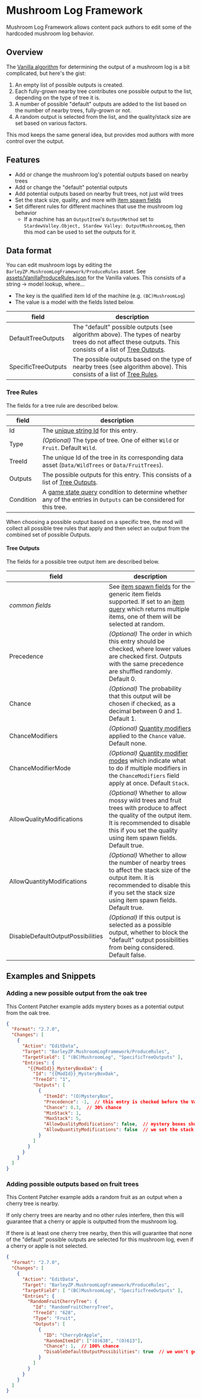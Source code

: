# Mushroom Log Framework

Mushroom Log Framework allows content pack authors to edit some of the hardcoded mushroom log behavior.

## Overview

The [Vanilla algorithm](https://stardewvalleywiki.com/Mushroom_Log) for determining the output of a mushroom log is a bit complicated, but here's the gist:
1. An empty list of possible outputs is created.
2. Each fully-grown nearby tree contributes one possible output to the list, depending on the type of tree it is.
3. A number of possible "default" outputs are added to the list based on the number of nearby trees, fully-grown or not.
4. A random output is selected from the list, and the quality/stack size are set based on various factors.

This mod keeps the same general idea, but provides mod authors with more control over the output.

## Features

- Add or change the mushroom log's potential outputs based on nearby trees
- Add or change the "default" potential outputs
- Add potential outputs based on nearby fruit trees, not just wild trees
- Set the stack size, quality, and more with [item spawn fields](https://stardewvalleywiki.com/Modding:Item_queries#Item_spawn_fields)
- Set different rules for different machines that use the mushroom log behavior
  - If a machine has an `OutputItem`'s `OutputMethod` set to `StardewValley.Object, Stardew Valley: OutputMushroomLog`, then this mod can be used to set the outputs for it.

## Data format

You can edit mushroom logs by editing the `BarleyZP.MushroomLogFramework/ProduceRules` asset. See [assets/VanillaProduceRules.json](../assets/VanillaProduceRules.json) for the Vanilla values.
This consists of a string → model lookup, where...

- The key is the qualified item Id of the machine (e.g. `(BC)MushroomLog`)
- The value is a model with the fields listed below.

|field| description                                                                                                                                                           |
|-|-----------------------------------------------------------------------------------------------------------------------------------------------------------------------|
|DefaultTreeOutputs| The "default" possible outputs (see algorithm above). The types of nearby trees do not affect these outputs. This consists of a list of [Tree Outputs](#Tree-Outputs). |
|SpecificTreeOutputs| The possible outputs based on the type of nearby trees (see algorithm above). This consists of a list of [Tree Rules](#Tree-Rules).                                   |


### Tree Rules

The fields for a tree rule are described below.

|field|description|
|-|-|
|Id|The [unique string Id](https://stardewvalleywiki.com/Modding:Common_data_field_types#Unique_string_ID) for this entry.|
|Type|*(Optional)* The type of tree. One of either `Wild` or `Fruit`. Default `Wild`.|
|TreeId|The unique Id of the tree in its corresponding data asset (`Data/WildTrees` or `Data/FruitTrees`).|
|Outputs|The possible outputs for this entry. This consists of a list of [Tree Outputs](#Tree-Outputs).|
|Condition| A [game state query](https://stardewvalleywiki.com/Modding:Game_state_queries) condition to determine whether any of the entries in `Outputs` can be considered for this tree.|

When choosing a possible output based on a specific tree, the mod will collect all possible tree rules that apply and then select an output from the combined set of possible Outputs.

#### Tree Outputs

The fields for a possible tree output item are described below.

| field              |description|
|--------------------|-|
| *common fields*    |See [item spawn fields](https://stardewvalleywiki.com/Modding:Item_queries#Item_spawn_fields) for the generic item fields supported. If set to an [item query](https://stardewvalleywiki.com/Modding:Item_queries) which returns multiple items, one of them will be selected at random.|
| Precedence         |*(Optional)* The order in which this entry should be checked, where lower values are checked first. Outputs with the same precedence are shuffled randomly. Default 0.|
| Chance             |*(Optional)* The probability that this output will be chosen if checked, as a decimal between 0 and 1. Default 1.|
| ChanceModifiers    |*(Optional)* [Quantity modifiers](https://stardewvalleywiki.com/Modding:Common_data_field_types#Quantity_modifiers) applied to the `Chance` value. Default none.|
| ChanceModifierMode |*(Optional)* [Quantity modifier modes](https://stardewvalleywiki.com/Modding:Common_data_field_types#Quantity_modifiers) which indicate what to do if multiple modifiers in the `ChanceModifiers` field apply at once. Default `Stack`.|
|AllowQualityModifications|*(Optional)* Whether to allow mossy wild trees and fruit trees with produce to affect the quality of the output item. It is recommended to disable this if you set the quality using item spawn fields. Default true.|
|AllowQuantityModifications|*(Optional)* Whether to allow the number of nearby trees to affect the stack size of the output item. It is recommended to disable this if you set the stack size using item spawn fields. Default true.|
|DisableDefaultOutputPossibilities|*(Optional)* If this output is selected as a possible output, whether to block the "default" output possibilities from being considered. Default false.|

## Examples and Snippets

### Adding a new possible output from the oak tree

This Content Patcher example adds mystery boxes as a potential output from the oak tree.

```json
{
  "Format": "2.7.0",
  "Changes": [
    {
      "Action": "EditData",
      "Target": "BarleyZP.MushroomLogFramework/ProduceRules",
      "TargetField": [ "(BC)MushroomLog", "SpecificTreeOutputs" ],
      "Entries": {
        "{{ModId}}_MysteryBoxOak": {
          "Id": "{{ModId}}_MysteryBoxOak",
          "TreeId": "1",
          "Outputs": [
            {
              "ItemId": "(O)MysteryBox",
              "Precedence": -1,  // this entry is checked before the Vanilla entries with Precedence of 0
              "Chance": 0.3,  // 30% chance
              "MinStack": 1,
              "MaxStack": 5,
              "AllowQualityModifications": false,  // mystery boxes should only be normal quality
              "AllowQuantityModifications": false  // we set the stack above, so we shouldn't allow further modifications
            }
          ]
        }
      }
    }
  ]
}
```

### Adding possible outputs based on fruit trees

This Content Patcher example adds a random fruit as an output when a cherry tree is nearby.

If only cherry trees are nearby and no other rules interfere, then this will guarantee that a cherry or apple is outputted from the mushroom log.

If there is at least one cherry tree nearby, then this will guarantee that none of the "default" possible outputs are selected for this mushroom log, even if a cherry or apple is not selected.

```json
{
  "Format": "2.7.0",
  "Changes": [
    {
      "Action": "EditData",
      "Target": "BarleyZP.MushroomLogFramework/ProduceRules",
      "TargetField": [ "(BC)MushroomLog", "SpecificTreeOutputs" ],
      "Entries": {
        "RandomFruitCherryTree": {
          "Id": "RandomFruitCherryTree",
          "TreeId": "628",
          "Type": "Fruit",
          "Outputs": [
            {
              "ID": "CherryOrApple",
              "RandomItemId": ["(O)638", "(O)613"],
              "Chance": 1,  // 100% chance
              "DisableDefaultOutputPossibilities": true  // we won't get any "default" possibilties
            }
          ]
        }
      }
    }
  ]
}
```
